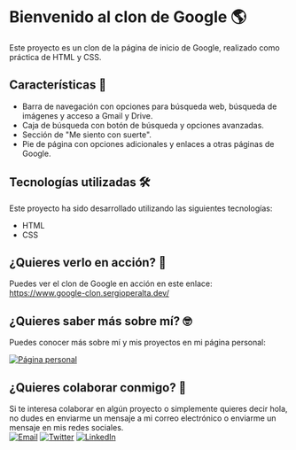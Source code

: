 # Bienvenido al clon de Google 🌎

Este proyecto es un clon de la página de inicio de Google, realizado como práctica de HTML y CSS. 

## Características 🚀

- Barra de navegación con opciones para búsqueda web, búsqueda de imágenes y acceso a Gmail y Drive.
- Caja de búsqueda con botón de búsqueda y opciones avanzadas.
- Sección de "Me siento con suerte".
- Pie de página con opciones adicionales y enlaces a otras páginas de Google.

## Tecnologías utilizadas 🛠️

Este proyecto ha sido desarrollado utilizando las siguientes tecnologías:

- HTML
- CSS

## ¿Quieres verlo en acción? 🤔

Puedes ver el clon de Google en acción en este enlace: https://www.google-clon.sergioperalta.dev/

## ¿Quieres saber más sobre mí? 🤓

Puedes conocer más sobre mí y mis proyectos en mi página personal:

[![Página personal](https://img.shields.io/badge/Página%20personal-4285F4?style=for-the-badge&logo=google&logoColor=white&labelColor=101010)](https://sergioperalta.dev/)

## ¿Quieres colaborar conmigo? 🤝

Si te interesa colaborar en algún proyecto o simplemente quieres decir hola, no dudes en enviarme un mensaje a mi correo electrónico o enviarme un mensaje en mis redes sociales.
<br>
[![Email](https://img.shields.io/badge/Email-D14836?style=for-the-badge&logo=gmail&logoColor=white&labelColor=101010)](mailto:tuemail@gmail.com)
[![Twitter](https://img.shields.io/badge/Twitter-1DA1F2?style=for-the-badge&logo=twitter&logoColor=white&labelColor=101010)](https://twitter.com/tunombre)
[![LinkedIn](https://img.shields.io/badge/LinkedIn-0077B5?style=for-the-badge&logo=linkedin&logoColor=white&labelColor=101010)](https://www.linkedin.com/in/tunombre)
